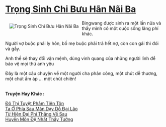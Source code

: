 <a href="https://truyentiki.com/trong-sinh-chi-buu-han-nai-ba.31817/" title="Trọng Sinh Chi Bưu Hãn Nãi Ba"><h1>Trọng Sinh Chi Bưu Hãn Nãi Ba</h1></a><div style="display:table"><img align="right" style="float: left; padding: 10px;" src="https://truyentiki.com/a/img/str/src/31817.jpg" alt="Trọng Sinh Chi Bưu Hãn Nãi Ba">Bingwang được sinh ra một lần nữa và thấy mình có một cuộc sống lãng phí khác. <p></p> Người vợ buộc phải ly hôn, bố mẹ buộc phải trả hết nợ, còn con gái thì đói và gầy. <p></p> Anh thề sẽ thay đổi vận mệnh, dùng vinh quang của những người lính để bảo vệ mọi thứ anh yêu <p></p> Đây là một câu chuyện về một người cha phản công, một chút dễ thương, một chút ấm áp ... một chút chiên!</div><p><br><b>Truyện Hay Khác :</b></p><a href="https://truyentiki.com/do-thi-tuyet-pham-tien-ton.31816/" alt="Đô Thị Tuyệt Phẩm Tiên Tôn">Đô Thị Tuyệt Phẩm Tiên Tôn</a><br/><a href="https://wikitruyen.wordpress.com/2020/06/23/ta-o-phia-sau-man-day-do-dai-lao/" alt="Ta Ở Phía Sau Màn Dạy Dỗ Đại Lão">Ta Ở Phía Sau Màn Dạy Dỗ Đại Lão</a><br/><a href="https://truyentiki.wordpress.com/2020/06/08/tu-hien-dai-phi-thang-ve-sau/" alt="Từ Hiện Đại Phi Thăng Về Sau">Từ Hiện Đại Phi Thăng Về Sau</a><br/><a href="https://wikitruyen.wordpress.com/2020/06/23/huyen-mon-de-nhat-thay-tuong/" alt="Huyền Môn Đệ Nhất Thầy Tướng">Huyền Môn Đệ Nhất Thầy Tướng</a><br/>